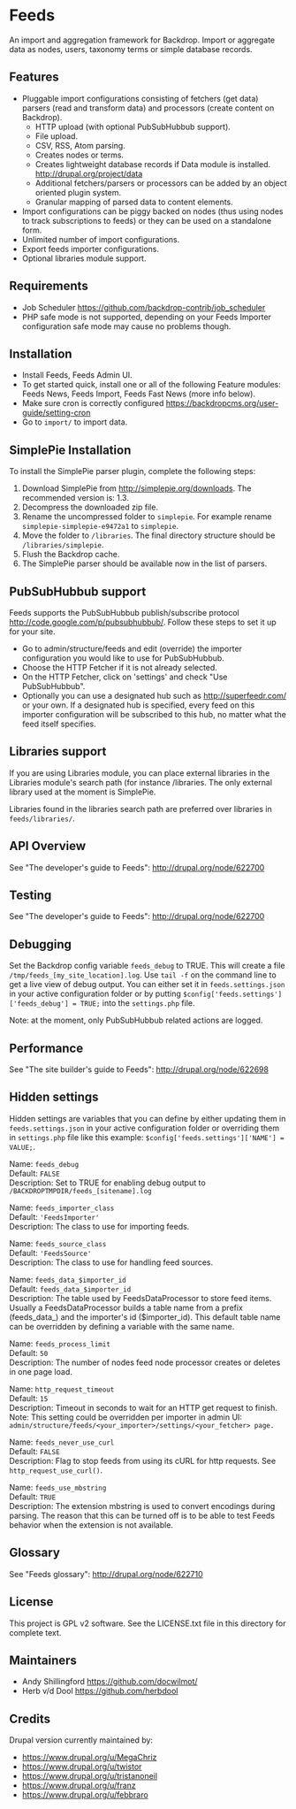 Feeds
=====

An import and aggregation framework for Backdrop. Import or aggregate data as nodes, users, taxonomy terms or simple database records.

Features
--------

* Pluggable import configurations consisting of fetchers (get data) parsers (read and transform data) and processors (create content on Backdrop).
  * HTTP upload (with optional PubSubHubbub support).
  * File upload.
  * CSV, RSS, Atom parsing.
  * Creates nodes or terms.
  * Creates lightweight database records if Data module is installed. <http://drupal.org/project/data>
  * Additional fetchers/parsers or processors can be added by an object oriented plugin system.
  * Granular mapping of parsed data to content elements.
* Import configurations can be piggy backed on nodes (thus using nodes to track subscriptions to feeds) or they can be used on a standalone form.
* Unlimited number of import configurations.
* Export feeds importer configurations.
* Optional libraries module support.

Requirements
------------

* Job Scheduler <https://github.com/backdrop-contrib/job_scheduler>
* PHP safe mode is not supported, depending on your Feeds Importer configuration safe mode may cause no problems though.

Installation
------------

* Install Feeds, Feeds Admin UI.
* To get started quick, install one or all of the following Feature modules: Feeds News, Feeds Import, Feeds Fast News (more info below).
* Make sure cron is correctly configured <https://backdropcms.org/user-guide/setting-cron>
* Go to `import/` to import data.

SimplePie Installation
----------------------

To install the SimplePie parser plugin, complete the following steps:

  1. Download SimplePie from <http://simplepie.org/downloads>. The recommended version is: 1.3.
  2. Decompress the downloaded zip file.
  3. Rename the uncompressed folder to `simplepie`. For example rename `simplepie-simplepie-e9472a1` to `simplepie`.
  4. Move the folder to `/libraries`. The final directory structure should be `/libraries/simplepie`.
  5. Flush the Backdrop cache.
  6. The SimplePie parser should be available now in the list of parsers.

PubSubHubbub support
--------------------

Feeds supports the PubSubHubbub publish/subscribe protocol <http://code.google.com/p/pubsubhubbub/>. Follow these steps to set it up for your site.

* Go to admin/structure/feeds and edit (override) the importer configuration you would like to use for PubSubHubbub.
* Choose the HTTP Fetcher if it is not already selected.
* On the HTTP Fetcher, click on 'settings' and check "Use PubSubHubbub".
* Optionally you can use a designated hub such as <http://superfeedr.com/> or your own. If a designated hub is specified, every feed on this importer configuration will be subscribed to this hub, no matter what the feed itself specifies.

Libraries support
-----------------

If you are using Libraries module, you can place external libraries in the Libraries module's search path (for instance /libraries. The only external library used at the moment is SimplePie.

Libraries found in the libraries search path are preferred over libraries in `feeds/libraries/`.

API Overview
------------

See "The developer's guide to Feeds": <http://drupal.org/node/622700>

Testing
-------

See "The developer's guide to Feeds": <http://drupal.org/node/622700>

Debugging
---------

Set the Backdrop config variable `feeds_debug` to TRUE. This will create a file `/tmp/feeds_[my_site_location].log`. Use `tail -f` on the command line to get a live view of debug output. You can either set it in `feeds.settings.json` in your active configuration folder or by putting `$config['feeds.settings']['feeds_debug'] = TRUE;` into the `settings.php` file.

Note: at the moment, only PubSubHubbub related actions are logged.

Performance
-----------

See "The site builder's guide to Feeds": <http://drupal.org/node/622698>

Hidden settings
---------------

Hidden settings are variables that you can define by either updating them in `feeds.settings.json` in your active configuration folder or overriding them in `settings.php` file like this example: `$config['feeds.settings']['NAME'] = VALUE;`.

Name:        `feeds_debug`  
Default:     `FALSE`  
Description: Set to TRUE for enabling debug output to `/BACKDROPTMPDIR/feeds_[sitename].log`

Name:        `feeds_importer_class`  
Default:     `'FeedsImporter'`  
Description: The class to use for importing feeds.

Name:        `feeds_source_class`  
Default:     `'FeedsSource'`  
Description: The class to use for handling feed sources.

Name:        `feeds_data_$importer_id`  
Default:     `feeds_data_$importer_id`  
Description: The table used by FeedsDataProcessor to store feed items. Usually a FeedsDataProcessor builds a table name from a prefix (feeds_data_) and the importer's id ($importer_id). This default table name can be overridden by defining a variable with the same name.

Name:        `feeds_process_limit`  
Default:     `50`  
Description: The number of nodes feed node processor creates or deletes in one page load.

Name:        `http_request_timeout`  
Default:     `15`  
Description: Timeout in seconds to wait for an HTTP get request to finish.  
Note:        This setting could be overridden per importer in admin UI: `admin/structure/feeds/<your_importer>/settings/<your_fetcher> page.`

Name:        `feeds_never_use_curl`  
Default:     `FALSE`  
Description: Flag to stop feeds from using its cURL for http requests. See `http_request_use_curl()`.

Name:        `feeds_use_mbstring`  
Default:     `TRUE`  
Description: The extension mbstring is used to convert encodings during parsing. The reason that this can be turned off is to be able to test Feeds behavior when the extension is not available.

Glossary
--------

See "Feeds glossary": <http://drupal.org/node/622710>

License
-------

This project is GPL v2 software. See the LICENSE.txt file in this directory for complete text.

Maintainers
-----------

* Andy Shillingford <https://github.com/docwilmot/>
* Herb v/d Dool <https://github.com/herbdool>

Credits
-------

Drupal version currently maintained by:

* https://www.drupal.org/u/MegaChriz
* https://www.drupal.org/u/twistor
* https://www.drupal.org/u/tristanoneil
* https://www.drupal.org/u/franz
* https://www.drupal.org/u/febbraro
